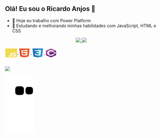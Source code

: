 ## Olá! Eu sou o Ricardo Anjos 👋

- 🔭 Hoje eu trabalho com Power Platform
- 🌱 Estudando e melhorando minhas habilidades com JavaScript, HTML e CSS

<div align="center">
  <a href="https://github.com/ricardojaj">
  <img height="180em" src="https://github-readme-stats.vercel.app/api?username=ricardojaj&show_icons=true&theme=merko&include_all_commits=true&count_private=true"/>
  <img height="180em" src="https://github-readme-stats.vercel.app/api/top-langs/?username=ricardojaj&layout=compact&langs_count=7&theme=merko"/>
</div>
  
<div style="display: inline_block"><br>
  <img align="center" alt="Rick-Js" height="30" width="40" src="https://raw.githubusercontent.com/devicons/devicon/master/icons/javascript/javascript-plain.svg">
  <img align="center" alt="Rick-HTML" height="30" width="40" src="https://raw.githubusercontent.com/devicons/devicon/master/icons/html5/html5-original.svg">
  <img align="center" alt="Rick-CSS" height="30" width="40" src="https://raw.githubusercontent.com/devicons/devicon/master/icons/css3/css3-original.svg">
  <img align="center" alt="Rick-Csharp" height="30" width="40" src="https://raw.githubusercontent.com/devicons/devicon/master/icons/csharp/csharp-original.svg">
</div>
  
##

  <div>
  <a href="https://www.linkedin.com/in/ricardo-jesus-1582a318b/" target="_blank"><img src="https://img.shields.io/badge/-LinkedIn-%230077B5?style=for-the-badge&logo=linkedin&logoColor=white" target="_blank"></a> 
   
  </div>
  
   ![Snake animation](https://github.com/ricardojaj/ricardojaj/blob/output/github-contribution-grid-snake.svg)


 
